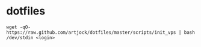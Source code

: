 dotfiles
========


    wget -qO- https://raw.github.com/artjock/dotfiles/master/scripts/init_vps | bash /dev/stdin <login>
